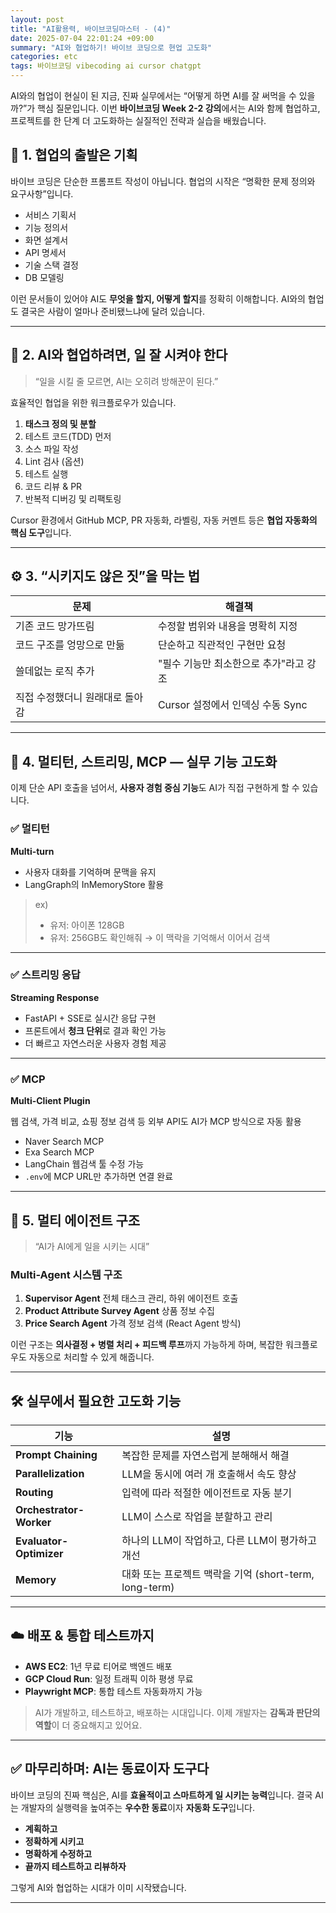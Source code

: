 ```yaml
---
layout: post
title: "AI활용력, 바이브코딩마스터 - (4)"
date: 2025-07-04 22:01:24 +09:00
summary: "AI와 협업하기! 바이브 코딩으로 현업 고도화"
categories: etc
tags: 바이브코딩 vibecoding ai cursor chatgpt
---
```



AI와의 협업이 현실이 된 지금, 진짜 실무에서는 “어떻게 하면 AI를 잘 써먹을 수 있을까?”가 핵심 질문입니다. 이번 **바이브코딩 Week 2-2 강의**에서는 AI와 함께 협업하고, 프로젝트를 한 단계 더 고도화하는 실질적인 전략과 실습을 배웠습니다.

## 🔧 1. 협업의 출발은 **기획**

바이브 코딩은 단순한 프롬프트 작성이 아닙니다. 협업의 시작은 “명확한 문제 정의와 요구사항”입니다.

* 서비스 기획서
* 기능 정의서
* 화면 설계서
* API 명세서
* 기술 스택 결정
* DB 모델링

이런 문서들이 있어야 AI도 **무엇을 할지, 어떻게 할지**를 정확히 이해합니다. AI와의 협업도 결국은 사람이 얼마나 준비됐느냐에 달려 있습니다.

---

## 🧠 2. AI와 협업하려면, 일 잘 시켜야 한다

> “일을 시킬 줄 모르면, AI는 오히려 방해꾼이 된다.”

효율적인 협업을 위한 워크플로우가 있습니다.

1. **태스크 정의 및 분할**
2. 테스트 코드(TDD) 먼저
3. 소스 파일 작성
4. Lint 검사 (옵션)
5. 테스트 실행
6. 코드 리뷰 & PR
7. 반복적 디버깅 및 리팩토링

Cursor 환경에서 GitHub MCP, PR 자동화, 라벨링, 자동 커멘트 등은 **협업 자동화의 핵심 도구**입니다.

---

## ⚙️ 3. “시키지도 않은 짓”을 막는 법


| 문제                | 해결책                     |
| ----------------- | ----------------------- |
| 기존 코드 망가뜨림        | 수정할 범위와 내용을 명확히 지정      |
| 코드 구조를 엉망으로 만듦    | 단순하고 직관적인 구현만 요청        |
| 쓸데없는 로직 추가        | "필수 기능만 최소한으로 추가"라고 강조  |
| 직접 수정했더니 원래대로 돌아감 | Cursor 설정에서 인덱싱 수동 Sync |

---

## 💬 4. 멀티턴, 스트리밍, MCP — 실무 기능 고도화

이제 단순 API 호출을 넘어서, **사용자 경험 중심 기능**도 AI가 직접 구현하게 할 수 있습니다.

### ✅ 멀티턴

**Multi-turn**

* 사용자 대화를 기억하며 문맥을 유지
* LangGraph의 InMemoryStore 활용

> ex)
>
> * 유저: 아이폰 128GB
> * 유저: 256GB도 확인해줘 → 이 맥락을 기억해서 이어서 검색

---

### ✅ 스트리밍 응답

**Streaming Response**

* FastAPI + SSE로 실시간 응답 구현
* 프론트에서 **청크 단위**로 결과 확인 가능
* 더 빠르고 자연스러운 사용자 경험 제공

---

### ✅ MCP

**Multi-Client Plugin**

웹 검색, 가격 비교, 쇼핑 정보 검색 등 외부 API도 AI가 MCP 방식으로 자동 활용

* Naver Search MCP
* Exa Search MCP
* LangChain 웹검색 툴 수정 가능
* `.env`에 MCP URL만 추가하면 연결 완료

---

## 🤖 5. 멀티 에이전트 구조

> “AI가 AI에게 일을 시키는 시대”

### Multi-Agent 시스템 구조

1. **Supervisor Agent** 전체 태스크 관리, 하위 에이전트 호출
2. **Product Attribute Survey Agent** 상품 정보 수집
3. **Price Search Agent** 가격 정보 검색 (React Agent 방식)

이런 구조는 **의사결정 + 병렬 처리 + 피드백 루프**까지 가능하게 하며, 복잡한 워크플로우도 자동으로 처리할 수 있게 해줍니다.

---

## 🛠️ 실무에서 필요한 고도화 기능

| 기능                      | 설명                                        |
| ----------------------- | ----------------------------------------- |
| **Prompt Chaining**     | 복잡한 문제를 자연스럽게 분해해서 해결                     |
| **Parallelization**     | LLM을 동시에 여러 개 호출해서 속도 향상                  |
| **Routing**             | 입력에 따라 적절한 에이전트로 자동 분기                    |
| **Orchestrator-Worker** | LLM이 스스로 작업을 분할하고 관리                      |
| **Evaluator-Optimizer** | 하나의 LLM이 작업하고, 다른 LLM이 평가하고 개선            |
| **Memory**              | 대화 또는 프로젝트 맥락을 기억 (short-term, long-term) |

---

## ☁️ 배포 & 통합 테스트까지

* **AWS EC2**: 1년 무료 티어로 백엔드 배포
* **GCP Cloud Run**: 일정 트래픽 이하 평생 무료
* **Playwright MCP**: 통합 테스트 자동화까지 가능

> AI가 개발하고, 테스트하고, 배포하는 시대입니다. 이제 개발자는 **감독과 판단의 역할**이 더 중요해지고 있어요.

---

## ✅ 마무리하며: AI는 동료이자 도구다

바이브 코딩의 진짜 핵심은, AI를 **효율적이고 스마트하게 일 시키는 능력**입니다. 결국 AI는 개발자의 실행력을 높여주는 **우수한 동료**이자 **자동화 도구**입니다.

* **계획하고**
* **정확하게 시키고**
* **명확하게 수정하고**
* **끝까지 테스트하고 리뷰하자**

그렇게 AI와 협업하는 시대가 이미 시작됐습니다.

---
